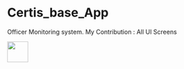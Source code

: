 # Certis_base_App
Officer Monitoring system. 
My Contribution : All UI Screens 

<img src="https://github.com/favicon.ico" width="48">
